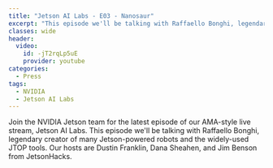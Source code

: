 ```yaml
---
title: "Jetson AI Labs - E03 - Nanosaur"
excerpt: "This episode we'll be talking with Raffaello Bonghi, legendary creator of many Jetson-powered robots and the widely-used JTOP tools."
classes: wide
header:
  video:
    id: -jT2rqLp5uE
    provider: youtube
categories:
  - Press
tags:
  - NVIDIA
  - Jetson AI Labs
---
```


Join the NVIDIA Jetson team for the latest episode of our AMA-style live stream, Jetson AI Labs.  This episode we'll be talking with Raffaello Bonghi, legendary creator of many Jetson-powered robots and the widely-used JTOP tools.  Our hosts are Dustin Franklin, Dana Sheahen, and Jim Benson from JetsonHacks.
